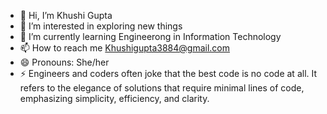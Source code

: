 - 👋 Hi, I’m Khushi Gupta
- 👀 I’m interested in exploring new things
- 🌱 I’m currently learning Engineerong in Information Technology
- 📫 How to reach me Khushigupta3884@gmail.com 
- 😄 Pronouns: She/her
- ⚡ Engineers and coders often joke that the best code is no code at all. It refers to the elegance of solutions that require minimal lines of code, emphasizing simplicity, efficiency, and clarity.
